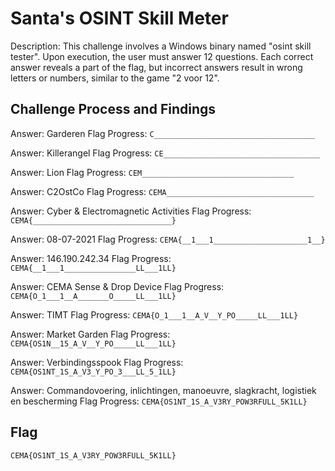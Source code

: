 # Santa's OSINT Skill Meter

Description: This challenge involves a Windows binary named "osint skill tester". Upon execution, the user must answer 12 questions. Each correct answer reveals a part of the flag, but incorrect answers result in wrong letters or numbers, similar to the game "2 voor 12".

## Challenge Process and Findings

Answer: Garderen
Flag Progress: `C____________________________________`

Answer: Killerangel
Flag Progress: `CE___________________________________`

Answer: Lion
Flag Progress: `CEM__________________________________`

Answer: C2OstCo
Flag Progress: `CEMA_________________________________`

Answer: Cyber & Electromagnetic Activities
Flag Progress: `CEMA{_______________________________}`

Answer: 08-07-2021
Flag Progress: `CEMA{__1___1_____________________1__}`

Answer: 146.190.242.34
Flag Progress: `CEMA{__1___1________________LL___1LL}`

Answer: CEMA Sense & Drop Device
Flag Progress: `CEMA{O_1___1__A_______O_____LL___1LL}`

Answer: TIMT
Flag Progress: `CEMA{O_1___1__A_V__Y_PO_____LL___1LL}`

Answer: Market Garden
Flag Progress: `CEMA{OS1N__15_A_V__Y_PO_____LL___1LL}`

Answer: Verbindingsspook
Flag Progress: `CEMA{OS1NT_1S_A_V3_Y_PO_3___LL_5_1LL}`

Answer: Commandovoering, inlichtingen, manoeuvre, slagkracht, logistiek en bescherming
Flag Progress: `CEMA{OS1NT_1S_A_V3RY_POW3RFULL_5K1LL}`

## Flag

`CEMA{OS1NT_1S_A_V3RY_POW3RFULL_5K1LL}`
